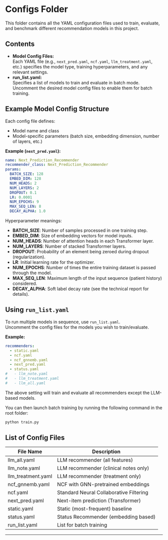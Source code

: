 # Configs Folder

This folder contains all the YAML configuration files used to train, evaluate, and benchmark different recommendation models in this project.

## Contents

- **Model Config Files:**  
  Each YAML file (e.g., `next_pred.yaml`, `ncf.yaml`, `llm_treatment.yaml`, etc.) specifies the model type, training hyperparameters, and any relevant settings.
- **run_list.yaml:**  
  Specifies a list of models to train and evaluate in batch mode. Uncomment the desired model config files to enable them for batch training.

## Example Model Config Structure

Each config file defines:
- Model name and class
- Model-specific parameters (batch size, embedding dimension, number of layers, etc.)

**Example (`next_pred.yaml`):**
```yaml
name: Next_Prediction_Recommender
recommender_class: Next_Prediction_Recommender
params:
  BATCH_SIZE: 128
  EMBED_DIM: 128
  NUM_HEADS: 2
  NUM_LAYERS: 2
  DROPOUT: 0.1
  LR: 0.0001
  NUM_EPOCHS: 9
  MAX_SEQ_LEN: 8
  DECAY_ALPHA: 1.0
```

Hyperparameter meanings:

- **BATCH_SIZE**: Number of samples processed in one training step.
- **EMBED_DIM**: Size of embedding vectors for model inputs.
- **NUM_HEADS**: Number of attention heads in each Transformer layer.
- **NUM_LAYERS**: Number of stacked Transformer layers.
- **DROPOUT**: Probability of an element being zeroed during dropout (regularization).
- **LR**: Initial learning rate for the optimizer.
- **NUM_EPOCHS**: Number of times the entire training dataset is passed through the model.
- **MAX_SEQ_LEN**: Maximum length of the input sequence (patient history) considered.
- **DECAY_ALPHA**: Soft label decay rate (see the technical report for details).

## Using `run_list.yaml`

To run multiple models in sequence, use `run_list.yaml`.  
Uncomment the config files for the models you wish to train/evaluate.

**Example:**
```yaml
recommenders:
  - static.yaml
  - ncf.yaml
  - ncf_gnnemb.yaml
  - next_pred.yaml
  - status.yaml
#   - llm_note.yaml
#   - llm_treatment.yaml
#   - llm_all.yaml
```
The above setting will train and evaluate all recommenders except the LLM-based models.

You can then launch batch training by running the following command in the root folder:
``` bash
python train.py
```

## List of Config Files

| File Name           | Description                       |
|---------------------|-----------------------------------|
| llm_all.yaml        | LLM recommender (all features)    |
| llm_note.yaml       | LLM recommender (clinical notes only)|
| llm_treatment.yaml  | LLM recommender (treatment only)  |
| ncf_gnnemb.yaml     | NCF with GNN-pretrained embeddings|
| ncf.yaml            | Standard Neural Collaborative Filtering|
| next_pred.yaml      | Next-item prediction (Transformer)|
| static.yaml         | Static (most-frequent) baseline   |
| status.yaml         | Status Recommender (embedding based)|
| run_list.yaml       | List for batch training           |

---